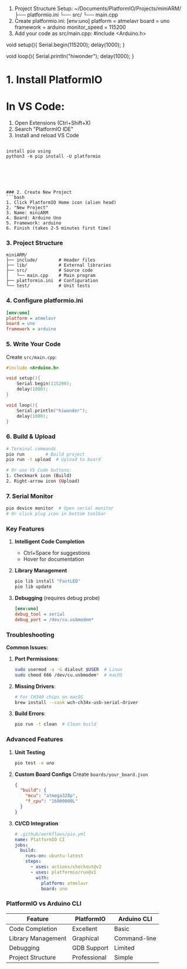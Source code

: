 
1. Project Structure Setup:
~/Documents/PlatformIO/Projects/miniARM/
├── platformio.ini
└── src/
    └── main.cpp
2. Create ⁠platformio.ini:
[env:uno]
platform = atmelavr
board = uno
framework = arduino
monitor_speed = 115200
3. Add your code as ⁠src/main.cpp:
#include <Arduino.h>

void setup(){
    Serial.begin(115200);
    delay(1000);
}

void loop(){
    Serial.println("hiwonder");
    delay(1000);
}





# 1. Install PlatformIO
# In VS Code:
1. Open Extensions (Ctrl+Shift+X)
2. Search "PlatformIO IDE"
3. Install and reload VS Code
```

install pio using 
python3 -m pip install -U platformio






### 2. Create New Project
```bash
1. Click PlatformIO Home icon (alien head)
2. "New Project"
3. Name: miniARM
4. Board: Arduino Uno
5. Framework: arduino
6. Finish (takes 2-5 minutes first time)
```

### 3. Project Structure
```
miniARM/
├── include/        # Header files
├── lib/            # External libraries
├── src/            # Source code
│   └── main.cpp    # Main program
├── platformio.ini  # Configuration
└── test/           # Unit tests
```

### 4. Configure platformio.ini
```ini
[env:uno]
platform = atmelavr
board = uno
framework = arduino
```

### 5. Write Your Code
Create `src/main.cpp`:
```cpp
#include <Arduino.h>

void setup(){
    Serial.begin(115200);
    delay(1000);
}

void loop(){
    Serial.println("hiwonder");
    delay(1000);
}
```

### 6. Build & Upload
```bash
# Terminal commands
pio run        # Build project
pio run -t upload  # Upload to board

# Or use VS Code buttons:
1. Checkmark icon (Build)
2. Right-arrow icon (Upload)
```

### 7. Serial Monitor
```bash
pio device monitor  # Open serial monitor
# Or click plug icon in bottom toolbar
```

### Key Features
1. **Intelligent Code Completion**
   - Ctrl+Space for suggestions
   - Hover for documentation

2. **Library Management**
   ```bash
   pio lib install "FastLED"
   pio lib update
   ```

3. **Debugging** (requires debug probe)
   ```ini
   [env:uno]
   debug_tool = serial
   debug_port = /dev/cu.usbmodem*
   ```

### Troubleshooting
**Common Issues:**
1. **Port Permissions**:
   ```bash
   sudo usermod -a -G dialout $USER  # Linux
   sudo chmod 666 /dev/cu.usbmodem*  # macOS
   ```

2. **Missing Drivers**:
   ```bash
   # For CH340 chips on macOS
   brew install --cask wch-ch34x-usb-serial-driver
   ```

3. **Build Errors**:
   ```bash
   pio run -t clean  # Clean build
   ```

### Advanced Features
1. **Unit Testing**
   ```bash
   pio test -e uno
   ```

2. **Custom Board Configs**
   Create `boards/your_board.json`
   ```json
   {
     "build": {
       "mcu": "atmega328p",
       "f_cpu": "16000000L"
     }
   }
   ```

3. **CI/CD Integration**
   ```yaml
   # .github/workflows/pio.yml
   name: PlatformIO CI
   jobs:
     build:
       runs-on: ubuntu-latest
       steps:
         - uses: actions/checkout@v2
         - uses: platformio/run@v1
           with:
             platform: atmelavr
             board: uno
   ```

### PlatformIO vs Arduino CLI
| Feature              | PlatformIO       | Arduino CLI      |
|----------------------|------------------|------------------|
| Code Completion      | Excellent        | Basic            |
| Library Management   | Graphical        | Command-line     |
| Debugging            | GDB Support      | Limited          |
| Project Structure    | Professional     | Simple           |




